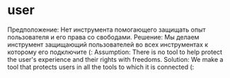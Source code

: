# user
Предположение: Нет инструмента помогающего защищать опыт  пользователя и его права со свободами. Решение: Мы делаем инструмент защищающий пользователей во всех инструментах к которому его подключите (: Assumption: There is no tool to help protect the user's experience and their rights with freedoms. Solution: We make a tool that protects users in all the tools to which it is connected (:
